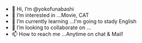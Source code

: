 - 👋 Hi, I’m @yokofunabashi
- 👀 I’m interested in ...Movie, CAT
- 🌱 I’m currently learning ...I'm going to stady English
- 💞️ I’m looking to collaborate on ...
- 📫 How to reach me ...Anytime on chat & Mail!

<!---
yokofunabashi/yokofunabashi is a ✨ special ✨ repository because its `README.md` (this file) appears on your GitHub profile.
You can click the Preview link to take a look at your changes.
--->
